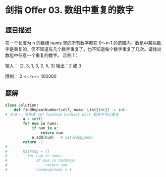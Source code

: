 # 剑指 Offer 03. 数组中重复的数字

## 题目描述
在一个长度为 n 的数组 nums 里的所有数字都在 0～n-1 的范围内。数组中某些数字是重复的，但不知道有几个数字重复了，也不知道每个数字重复了几次。请找出数组中任意一个重复的数字。
示例 1：

输入：
[2, 3, 1, 0, 2, 5, 3]
输出：2 或 3 
 

限制：
2 <= n <= 100000

## 题解

```python
class Solution:
    def findRepeatNumber(self, nums: List[int]) -> int:
# 方法一：哈希表 set hashmap hashset dict 都是不可以重复
        a = set()
        for num in nums:
            if num in a:
                return num
            a.add(num)   # set没有append
        return -1
# ----------
#       hashmap = {}
#         for num in nums:
#             if num in hashmap:
#                 return num
#             hashmap[num] = 1      

```
